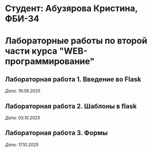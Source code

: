 # Студент: Абузярова Кристина, ФБИ-34

# Лабораторные работы по второй части курса "WEB-программирование"

## Лабораторная работа 1. Введение во Flask

*Дата: 19.09.2025*

## Лабораторная работа 2. Шаблоны в flask

*Дата: 03.10.2025*

## Лабораторная работа 3. Формы

*Дата: 17.10.2025*